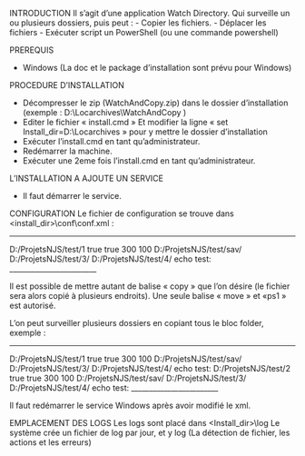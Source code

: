 INTRODUCTION
	Il s’agit d’une application Watch Directory.
Qui surveille un ou plusieurs dossiers, puis peut :
     - Copier les fichiers.
    -  Déplacer les fichiers
    -  Exécuter script un PowerShell (ou une commande powershell)

PREREQUIS	
-	Windows (La doc et le package d’installation sont prévu pour Windows)

PROCEDURE D’INSTALLATION
- Décompresser le zip (WatchAndCopy.zip) dans le dossier d’installation (exemple : D:\Locarchives\WatchAndCopy )
- Editer le fichier « install.cmd »
Et modifier la ligne « set Install_dir=D:\Locarchives » pour y mettre le dossier d’installation
- Exécuter l’install.cmd en tant qu’administrateur.
- Redémarrer la machine.
- Exécuter une 2eme fois l’install.cmd en tant qu’administrateur.
 

L’INSTALLATION A AJOUTE UN SERVICE
 - Il faut démarrer le service.

CONFIGURATION
Le fichier de configuration se trouve dans <install_dir>\conf\conf.xml : 
________________________
<watchdir>
<!-- On peut scanner autant de dossier que voulu, il suffie de copier la totalité des balises Folder -->
    <folder>
    <!-- scan = chemin -->
        <scan>D:/ProjetsNJS/test/1</scan>
    <!-- ignoreInitial = ignore les fichier présent initialement dans le dossier -->
        <ignoreInitial>true</ignoreInitial>
    <!-- awaitWriteFinish = attend la fin de modification ou lance les evenement dès l'apparition du fichier -->
        <awaitWriteFinish>true</awaitWriteFinish>
    <!-- stabilityThreshold = attend que le fichier ne soit pas modifié depuis 300ms pour considéré que la modification est fini -->
        <stabilityThreshold>300</stabilityThreshold>
    <!-- pollInterval = verifi la modification de taille de fichier toutes les 100ms (A augmenter si l'on surverille un dossier réseau) -->
        <pollInterval>100</pollInterval>
        <actions>
        <!-- enrase = ecrase le fichier si deja présent -->
        <!-- datejour = créé un dossier à la date du jour (YYYYMMJJ) dans le dossier de destination -->
        <!-- plusieurs copy peuvent etre effectuées -->
            <copy enrase='true' datejour='true'>D:/ProjetsNJS/test/sav/</copy>
            <copy enrase='true' datejour='false'>D:/ProjetsNJS/test/3/</copy>
        <!-- enrase = ecrase le fichier si deja présent -->
        <!-- datejour = créé un dossier à la date du jour (YYYYMMJJ) dans le dossier de destination -->
        <!-- Un seul move peut etre effectuées -->
            <move enrase='true' datejour='false'>D:/ProjetsNJS/test/4/</move>
        <!-- Execute un script powershell et passe le chemin de fichier en parametre -->
        <!-- exemple, pour c:\script.ps1 cela executera c:\script.ps1 d:\chemincomplet\dufichier.txt -->
            <ps1>echo test: </ps1>
        </actions>
    </folder>
</watchdir>
________________________

Il est possible de mettre autant de balise « copy » que l’on désire (le fichier sera alors copié à plusieurs endroits).
Une seule balise « move » et «ps1 » est autorisé.

L’on peut surveiller plusieurs dossiers en copiant tous le bloc folder, exemple : 
________________________
<watchdir>
<!-- On peut scanner autant de dossier que voulu, il suffie de copier la totalité des balises Folder -->
    <folder>
    <!-- scan = chemin -->
        <scan>D:/ProjetsNJS/test/1</scan>
    <!-- ignoreInitial = ignore les fichier présent initialement dans le dossier -->
        <ignoreInitial>true</ignoreInitial>
    <!-- awaitWriteFinish = attend la fin de modification ou lance les evenement dès l'apparition du fichier -->
        <awaitWriteFinish>true</awaitWriteFinish>
    <!-- stabilityThreshold = attend que le fichier ne soit pas modifié depuis 300ms pour considéré que la modification est fini -->
        <stabilityThreshold>300</stabilityThreshold>
    <!-- pollInterval = verifi la modification de taille de fichier toutes les 100ms (A augmenter si l'on surverille un dossier réseau) -->
        <pollInterval>100</pollInterval>
        <actions>
        <!-- enrase = ecrase le fichier si deja présent -->
        <!-- datejour = créé un dossier à la date du jour (YYYYMMJJ) dans le dossier de destination -->
        <!-- plusieurs copy peuvent etre effectuées -->
            <copy enrase='true' datejour='true'>D:/ProjetsNJS/test/sav/</copy>
            <copy enrase='true' datejour='false'>D:/ProjetsNJS/test/3/</copy>
        <!-- enrase = ecrase le fichier si deja présent -->
        <!-- datejour = créé un dossier à la date du jour (YYYYMMJJ) dans le dossier de destination -->
        <!-- Un seul move peut etre effectuées -->
            <move enrase='true' datejour='false'>D:/ProjetsNJS/test/4/</move>
        <!-- Execute un script powershell et passe le chemin de fichier en parametre -->
        <!-- exemple, pour c:\script.ps1 cela executera c:\script.ps1 d:\chemincomplet\dufichier.txt -->
            <ps1>echo test: </ps1>
        </actions>
    </folder>
    <folder>
    <!-- scan = chemin -->
        <scan>D:/ProjetsNJS/test/2</scan>
    <!-- ignoreInitial = ignore les fichier présent initialement dans le dossier -->
        <ignoreInitial>true</ignoreInitial>
    <!-- awaitWriteFinish = attend la fin de modification ou lance les evenement dès l'apparition du fichier -->
        <awaitWriteFinish>true</awaitWriteFinish>
    <!-- stabilityThreshold = attend que le fichier ne soit pas modifié depuis 300ms pour considéré que la modification est fini -->
        <stabilityThreshold>300</stabilityThreshold>
    <!-- pollInterval = verifi la modification de taille de fichier toutes les 100ms (A augmenter si l'on surverille un dossier réseau) -->
        <pollInterval>100</pollInterval>
        <actions>
        <!-- enrase = ecrase le fichier si deja présent -->
        <!-- datejour = créé un dossier à la date du jour (YYYYMMJJ) dans le dossier de destination -->
        <!-- plusieurs copy peuvent etre effectuées -->
            <copy enrase='true' datejour='true'>D:/ProjetsNJS/test/sav/</copy>
            <copy enrase='true' datejour='false'>D:/ProjetsNJS/test/3/</copy>
        <!-- enrase = ecrase le fichier si deja présent -->
        <!-- datejour = créé un dossier à la date du jour (YYYYMMJJ) dans le dossier de destination -->
        <!-- Un seul move peut etre effectuées -->
            <move enrase='true' datejour='false'>D:/ProjetsNJS/test/4/</move>
        <!-- Execute un script powershell et passe le chemin de fichier en parametre -->
        <!-- exemple, pour c:\script.ps1 cela executera c:\script.ps1 d:\chemincomplet\dufichier.txt -->
            <ps1>echo test: </ps1>
        </actions>
    </folder>
</watchdir>
________________________

Il faut redémarrer le service Windows après avoir modifié le xml.

EMPLACEMENT DES LOGS
Les logs sont placé dans <Install_dir>\log
Le système crée un fichier de log par jour, et y log (La détection de fichier, les actions et les erreurs)
